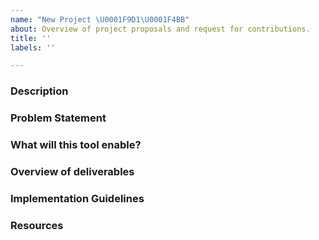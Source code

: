 ```yaml
---
name: "New Project \U0001F9D1‍\U0001F4BB"
about: Overview of project proposals and request for contributions.
title: ''
labels: ''

---
```


### Description


### Problem Statement


### What will this tool enable?


### Overview of deliverables


### Implementation Guidelines


### Resources
